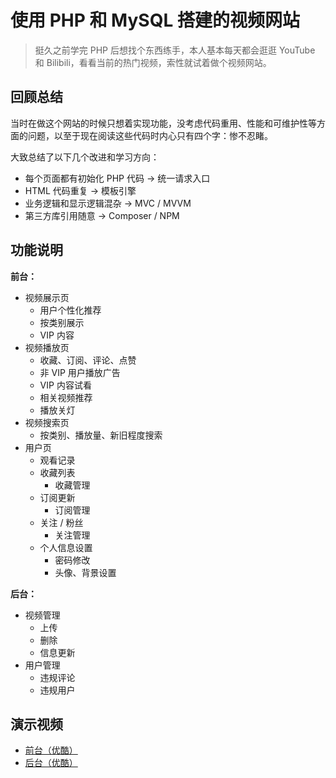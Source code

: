 # 使用 PHP 和 MySQL 搭建的视频网站
> 挺久之前学完 PHP 后想找个东西练手，本人基本每天都会逛逛 YouTube 和 Bilibili，看看当前的热门视频，索性就试着做个视频网站。
## 回顾总结
当时在做这个网站的时候只想着实现功能，没考虑代码重用、性能和可维护性等方面的问题，以至于现在阅读这些代码时内心只有四个字：惨不忍睹。

大致总结了以下几个改进和学习方向：
* 每个页面都有初始化 PHP 代码 -> 统一请求入口
* HTML 代码重复 -> 模板引擎
* 业务逻辑和显示逻辑混杂 -> MVC / MVVM
* 第三方库引用随意 -> Composer / NPM
## 功能说明
**前台：**
* 视频展示页
  * 用户个性化推荐
  * 按类别展示
  * VIP 内容
* 视频播放页
  * 收藏、订阅、评论、点赞
  * 非 VIP 用户播放广告
  * VIP 内容试看
  * 相关视频推荐
  * 播放关灯
* 视频搜索页
  * 按类别、播放量、新旧程度搜索
* 用户页
  * 观看记录
  * 收藏列表
    * 收藏管理
  * 订阅更新
    * 订阅管理
  * 关注 / 粉丝
    * 关注管理
  * 个人信息设置
    * 密码修改
    * 头像、背景设置

**后台：**
* 视频管理
  * 上传
  * 删除
  * 信息更新
* 用户管理
  * 违规评论
  * 违规用户
## 演示视频
* [前台（优酷）](https://v.youku.com/v_show/id_XNTE1NTYxODQzNg==.html?spm=a2hzp.8244740.0.0)
* [后台（优酷）](https://v.youku.com/v_show/id_XNTE1NTYzMzU4MA==.html?spm=a2hzp.8244740.0.0)
